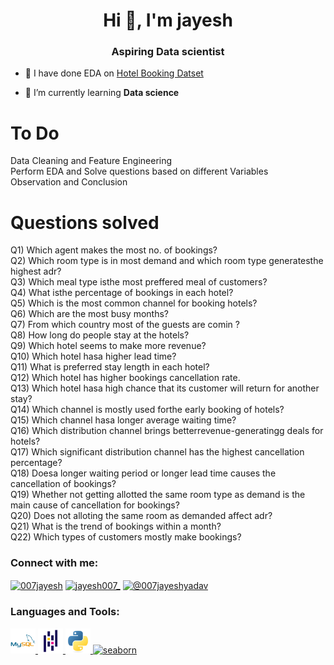 <h1 align="center">Hi 👋, I'm jayesh</h1>
<h3 align="center">Aspiring Data scientist</h3>

- 🔭 I have done EDA  on [Hotel Booking Datset](https://www.kaggle.com/datasets/jessemostipak/hotel-booking-demand)

- 🌱 I’m currently learning **Data science**

# **To Do**
Data Cleaning and Feature Engineering <br />
Perform EDA and Solve questions based on different Variables <br />
Observation and Conclusion <br />
# **Questions solved**
Q1) Which agent makes the most no. of bookings?<br />
 Q2) Which room type is in most demand and which room type generatesthe  highest adr?<br />
 Q3) Which meal type isthe  most preffered meal of customers?<br />
 Q4) What isthe  percentage of bookings in each hotel?<br />
 Q5) Which is the most common channel for booking hotels?<br />
 Q6) Which are the most busy months?<br />
 Q7) From which country most of the guests are comin ?<br />
 Q8) How long do people stay at the hotels?<br />
 Q9)  Which hotel seems to make more revenue?<br />
 Q10)  Which hotel hasa  higher lead time?<br />
 Q11)  What is preferred stay length in each hotel?<br />
 Q12)  Which hotel has higher bookings cancellation rate.<br />
 Q13)  Which hotel hasa  high chance that its customer will return for another stay?<br />
 Q14)  Which channel is mostly used forthe  early booking of hotels?<br />
 Q15)  Which channel hasa  longer average waiting time?<br />
 Q16)  Which distribution channel brings betterrevenue-generatingg deals for hotels?<br />
 Q17)  Which significant distribution channel has the highest cancellation percentage?<br />
 Q18) Doesa  longer waiting period or longer lead time causes the cancellation of bookings?<br />
 Q19) Whether not getting allotted the same room type as demand is the main cause of cancellation for bookings?<br />
 Q20) Does not alloting the  same room as demanded affect adr? <br />
 Q21) What is the trend of bookings within a month?<br />
 Q22) Which types of customers mostly make bookings?<br />


<h3 align="left">Connect with me:</h3>
<p align="left">
<a href="https://linkedin.com/in/007jayesh" target="blank"><img align="center" src="https://raw.githubusercontent.com/rahuldkjain/github-profile-readme-generator/master/src/images/icons/Social/linked-in-alt.svg" alt="007jayesh" height="30" width="40" /></a>
<a href="https://instagram.com/jayesh007_" target="blank"><img align="center" src="https://raw.githubusercontent.com/rahuldkjain/github-profile-readme-generator/master/src/images/icons/Social/instagram.svg" alt="jayesh007_" height="30" width="40" /></a>
<a href="https://medium.com/@007jayeshyadav" target="blank"><img align="center" src="https://raw.githubusercontent.com/rahuldkjain/github-profile-readme-generator/master/src/images/icons/Social/medium.svg" alt="@007jayeshyadav" height="30" width="40" /></a>
</p>

<h3 align="left">Languages and Tools:</h3>
<p align="left"> <a href="https://www.mysql.com/" target="_blank" rel="noreferrer"> <img src="https://raw.githubusercontent.com/devicons/devicon/master/icons/mysql/mysql-original-wordmark.svg" alt="mysql" width="40" height="40"/> </a> <a href="https://pandas.pydata.org/" target="_blank" rel="noreferrer"> <img src="https://raw.githubusercontent.com/devicons/devicon/2ae2a900d2f041da66e950e4d48052658d850630/icons/pandas/pandas-original.svg" alt="pandas" width="40" height="40"/> </a> <a href="https://www.python.org" target="_blank" rel="noreferrer"> <img src="https://raw.githubusercontent.com/devicons/devicon/master/icons/python/python-original.svg" alt="python" width="40" height="40"/> </a> <a href="https://seaborn.pydata.org/" target="_blank" rel="noreferrer"> <img src="https://seaborn.pydata.org/_images/logo-mark-lightbg.svg" alt="seaborn" width="40" height="40"/> </a> </p>
